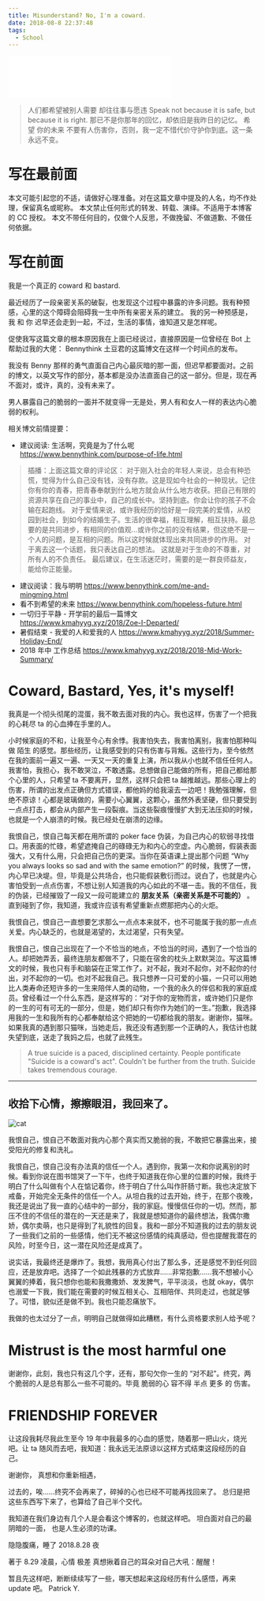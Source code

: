 ```yaml
---
title: Misunderstand? No, I'm a coward.
date: 2018-08-8 22:37:48
tags:
  - School
---
```



<iframe frameborder="no" border="0" marginwidth="0" marginheight="0" width=330 height=86 src="//music.163.com/outchain/player?type=2&id=283846&auto=1&height=66"></iframe>

> 人们都希望被别人需要 却往往事与愿违
> Speak not because it is safe, but because it is right.
> 那已不是你那年的回忆，却依旧是我昨日的记忆。
> 希望 你的未来 不要有人伤害你，否则，我一定不惜代价守护你到底。这一条永远不变。

# 写在最前面

本文可能引起您的不适，请做好心理准备。对在这篇文章中提及的人名，均不作处理，保留真名或昵称。
本文禁止任何形式的转发、转载、演绎。不适用于本博客的 CC 授权。
本文不带任何目的，仅做个人反思，不做挽留、不做道歉、不做任何依据。

# 写在前面

我是一个真正的 coward 和 bastard.

最近经历了一段亲密关系的破裂，也发现这个过程中暴露的许多问题。我有种预感，心里的这个障碍会阻碍我一生中所有亲密关系的建立。
我的另一种预感是，我 和 你 迟早还会走到一起，不过，生活的事情，谁知道又是怎样呢。

促使我写这篇文章的根本原因我在上面已经说过，直接原因是一位曾经在 Bot 上帮助过我的大佬： Bennythink 土豆君的这篇博文在这样一个时间点的发布。

我没有 Benny 那样的勇气直面自己内心最灰暗的那一面，但迟早都要面对。之前的博文，以英文写作的部分，基本都是没办法直面自己的这一部分。但是，现在再不面对，或许，真的，没有未来了。

男人暴露自己的脆弱的一面并不就变得一无是处，男人有和女人一样的表达内心脆弱的权利。

相关博文前情提要：

- 建议阅读: 生活啊，究竟是为了什么呢 https://www.bennythink.com/purpose-of-life.html 

> 插播：上面这篇文章的评论区： 对于刚入社会的年轻人来说，总会有种恐慌，觉得为什么自己没有钱，没有存款。这是现如今社会的一种现状。记住你有你的青春，把青春奉献到什么地方就会从什么地方收获。把自己有限的资源共享在自己的事业中，自己的成长中。坚持到底。你会让你的孩子不会输在起跑线。 对于爱情来说，或许我经历的恰好是一段完美的爱情，从校园到社会，到如今的结婚生子。生活的很幸福，相互理解，相互扶持。最总要的是共同进步，有相同的价值观...或许你之前的没有结果，但这绝不是一个人的问题，是互相的问题。所以这时候就体现出来共同进步的作用。 对于离去这一个话题，我只表达自己的想法。 这就是对于生命的不尊重，对所有人的不负责任。 最后建议，在生活迷茫时，需要的是一群良师益友，能给你正能量。

- 建议阅读：我与明明 https://www.bennythink.com/me-and-mingming.html
- 看不到希望的未来 https://www.bennythink.com/hopeless-future.html
- 一切归于平静 - 开学前的最后一篇博文 https://www.kmahyyg.xyz/2018/Zoe-I-Departed/
- 暑假结束 - 我爱的人和爱我的人 https://www.kmahyyg.xyz/2018/Summer-Holiday-End/
- 2018 年中 工作总结 https://www.kmahyyg.xyz/2018/2018-Mid-Work-Summary/

# Coward, Bastard, Yes, it's myself!

我真是一个彻头彻尾的混蛋，我不敢去面对我的内心。我也这样，伤害了一个把我的心耗尽 ta 的心血捧在手里的人。

小时候家庭的不和，让我至今心有余悸。我害怕失去，我害怕离别，我害怕那种叫做 陌生 的感觉。那些经历，让我感受到的只有伤害与背叛。这些行为，至今依然在我的面前一遍又一遍、一天又一天的重复上演，所以我从小也就不信任任何人。我害怕，我担心，我不敢哭泣，不敢透露。总想做自己能做的所有，把自己都给那个心里的人，只希望 ta 不要离开，显然，这样只会把 ta 越推越远。那些心理上的伤害，所谓的出发点正确但方式错误，都他妈的给我滚去一边吧！我勉强理解，但绝不原谅！心都是玻璃做的，需要小心翼翼，这颗心，虽然外表坚硬，但只要受到一点点打击，都会从内部产生一段裂痕。当这些裂痕慢慢扩大到无法压抑的时候，也就是一个人崩溃的时候。我已经处在崩溃的边缘。

我恨自己，恨自己每天都在用所谓的 poker face 伪装，为自己内心的软弱寻找借口。用表面的忙碌，希望遮掩自己的碌碌无为和内心的空虚。内心脆弱，假装表面强大，又有什么用，只会把自己伤的更深。当你在英语课上提出那个问题 “Why you always looks so sad and with the same emotion?” 的时候，我愣了一愣，内心早已决堤。但，毕竟是公共场合，也只能假装敷衍而过。说白了，也就是内心害怕受到一点点伤害，不想让别人知道我的内心如此的不堪一击。我的不信任，我的伪装，已经摧毁了一段又一段可能建立的 **朋友关系（亲密关系是不可能的）** 。直到碰到了你，我知道，我或许应该有希望重新点燃那把内心的火炬。

我恨自己，恨自己一直想要乞求那么一点点本来就不，也不可能属于我的那一点点关爱。内心缺乏的，也就是渴望的，太过渴望，只有失望。

我恨自己，恨自己出现在了一个不恰当的地点，不恰当的时间，遇到了一个恰当的人。却把她弄丢，最终连朋友都做不了，只能在宿舍的枕头上默默哭泣。写这篇博文的时候，我也只有手和脑袋在正常工作了。对不起，我对不起你，对不起你的付出，对不起你的一切。也对不起我自己。我只想养一只可爱的小猫，一只可以用她比人类寿命还短许多的一生来陪伴人类的动物，一个我的永久的伴侣和我的家庭成员。曾经看过一个什么东西，是这样写的：“对于你的宠物而言，或许她们只是你的一生的可有可无的一部分，但是，她们却只有你作为她们的一生。”抱歉，我选择用我的一生和我所有的心都奉献给这个把她的一切都给我的朋友。谢谢你，猫咪。如果我真的遇到那只猫咪，当她走后，我还没有遇到那一个正确的人，我估计也就失望到底，送走了我妈之后，也就了此残生。

> A true suicide is a paced, disciplined certainty.
> People pontificate "Suicide is a coward's act".
> Couldn't be further from the truth.
> Suicide takes tremendous courage.

-------------------------
收拾下心情，擦擦眼泪，我回来了。
-------------------------

![cat](https://yygc.zzjnyyz.cn/asset_files/hateself1.jpg)

我恨自己，恨自己不敢面对我内心那个真实而又脆弱的我，不敢把它暴露出来，接受阳光的修复和洗礼。

我恨自己，恨自己没有办法真的信任一个人。遇到你，我第一次和你说离别的时候。看到你说在图书馆哭了一下午，也终于知道我在你心里的位置的时候，我终于明白了什么叫做有个人在惦记着你，终于明白了什么叫作肝肠寸断。我也决定放下戒备，开始完全无条件的信任一个人。从坦白我的过去开始，终于，在那个夜晚，我还是说出了我一直的心结中的一部分，我的家庭。慢慢信任你的一切。然而，那压不住的不信任的潜在的一天还是来了，我就是想知道你的最终想法，我偶尔撒娇，偶尔卖萌，也只是得到了礼貌性的回复。我和一部分不知道我的过去的朋友说了一些我们之前的一些感情，他们无不被这份感情的纯真感动，但也提醒我潜在的风险，时至今日，这一潜在风险还是成真了。

说实话，我最终还是爆炸了。我想，我用真心付出了那么多，还是感觉不到任何回应，还是放弃吧。选择了一个如此残暴的方式放弃......非常抱歉......我不想被小心翼翼的捧着，我只想你也能和我撒撒娇、发发脾气，平平淡淡，也就 okay，偶尔也溺爱一下我，我们能在需要的时候互相关心、互相陪伴、共同走过，也就足够了。可惜，貌似还是做不到。我也只能忍痛放下。

我做的也太过分了一点，明明自己就做得如此糟糕，有什么资格要求别人给予呢？

# Mistrust is the most harmful one

谢谢你，此刻，我也只有这几个字，还有，那句欠你一生的 “对不起”。终究，两个脆弱的人是总有那么一些不可能的。毕竟 脆弱的心 容不得 半点 更多 的 伤害。

# FRIENDSHIP FOREVER

让这段我耗尽我此生至今 19 年中我最多的心血的感觉，随着那一把山火，烧光吧。让 ta 随风而去吧，我知道：我永远无法原谅以这样方式结束这段经历的自己。

谢谢你，
真想和你重新相遇，

过去的，唉......终究不会再来了，碎掉的心也已经不可能再找回来了。
总归是把这些东西写下来了，也算给了自己半个交代。

我知道在我们身边有几个人是会看这个博客的，也就这样吧。
坦白面对自己的最阴暗的一面，
也是人生必须的功课。

隐隐腹痛，睡了
2018.8.28 夜

著于 8.29 凌晨，心情 极差
真想揪着自己的耳朵对自己大吼：醒醒！

暂且先这样吧，断断续续写了一些，哪天想起来这段经历有什么感悟，再来 update 吧。
Patrick Y.
